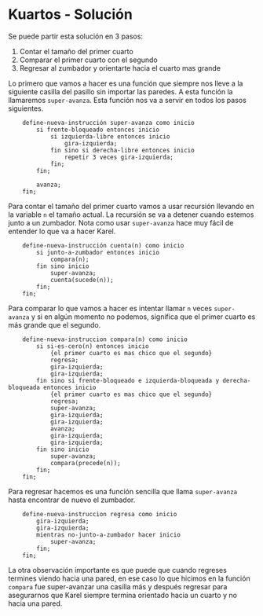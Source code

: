 # Kuartos - Solución

Se puede partir esta solución en 3 pasos:

1. Contar el tamaño del primer cuarto
1. Comparar el primer cuarto con el segundo
1. Regresar al zumbador y orientarte hacia el cuarto mas grande

Lo primero que vamos a hacer es una función que siempre nos lleve a la siguiente casilla del pasillo sin importar las paredes. A esta función la llamaremos `super-avanza`. Esta función nos va a servir en todos los pasos siguientes.

```
	define-nueva-instrucción super-avanza como inicio
        si frente-bloqueado entonces inicio
            si izquierda-libre entonces inicio
                gira-izquierda;
            fin sino si derecha-libre entonces inicio
                repetir 3 veces gira-izquierda;
            fin;
        fin;

        avanza;
    fin;
```

Para contar el tamaño del primer cuarto vamos a usar recursión llevando en la variable `n` el tamaño actual. La recursión se va a detener cuando estemos junto a un zumbador. Nota como usar `super-avanza` hace muy fácil de entender lo que va a hacer Karel.

```
    define-nueva-instrucción cuenta(n) como inicio
    	si junto-a-zumbador entonces inicio
        	compara(n);
        fin sino inicio
        	super-avanza;
            cuenta(sucede(n));
        fin;
    fin;
```

Para comparar lo que vamos a hacer es intentar llamar `n` veces `super-avanza` y si en algún momento no podemos, significa que el primer cuarto es más grande que el segundo.

```
    define-nueva-instruccion compara(n) como inicio
    	si si-es-cero(n) entonces inicio
        	{el primer cuarto es mas chico que el segundo}
            regresa;
            gira-izquierda;
            gira-izquierda;
        fin sino si frente-bloqueado e izquierda-bloqueada y derecha-bloqueada entonces inicio
            {el primer cuarto es mas chico que el segundo}
        	regresa;
            super-avanza;
            gira-izquierda;
            gira-izquierda;
            avanza;
            gira-izquierda;
            gira-izquierda;
        fin sino inicio
        	super-avanza;
        	compara(precede(n));
        fin;
    fin;
```

Para regresar hacemos es una función sencilla que llama `super-avanza` hasta encontrar de nuevo el zumbador.

```
    define-nueva-instruccion regresa como inicio
    	gira-izquierda;
        gira-izquierda;
        mientras no-junto-a-zumbador hacer inicio
        	super-avanza;
        fin;
    fin;
```

La otra observación importante es que puede que cuando regreses termines viendo hacia una pared, en ese caso lo que hicimos en la función `compara` fue super-avanzar una casilla más y después regresar para asegurarnos que Karel siempre termina orientado hacia un cuarto y no hacia una pared.
